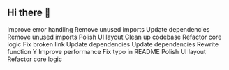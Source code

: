 ## Hi there 👋

<!--
**anonforasiaccs/anonforasiaccs** is a ✨ _special_ ✨ repository because its `README.md` (this file) appears on your GitHub profile.

Here are some ideas to get you started:

- 🔭 I’m currently working on ...
- 🌱 I’m currently learning ...
- 👯 I’m looking to collaborate on ...
- 🤔 I’m looking for help with ...
- 💬 Ask me about ...
- 📫 How to reach me: ...
- 😄 Pronouns: ...
- ⚡ Fun fact: ...
-->
Improve error handling
Remove unused imports
Update dependencies
Remove unused imports
Polish UI layout
Clean up codebase
Refactor core logic
Fix broken link
Update dependencies
Update dependencies
Rewrite function Y
Improve performance
Fix typo in README
Polish UI layout
Refactor core logic
